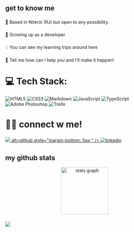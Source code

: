 <h2 align="left">get to know me</h2>

###

<p align="left">📍 Based in Niterói (RJ) but open to any possibility.</p>

###

<p align="left">🌱 Growing up as a developer</p>

###

<p align="left">💡 You can see my learning trips around here</p>

###

<p align="left">💼 Tell me how can I help you and I'll make it happen!</p>

###


# 💻 Tech Stack:
![HTML5](https://img.shields.io/badge/html5-%23E34F26.svg?style=flat-square&logo=html5&logoColor=white) ![CSS3](https://img.shields.io/badge/css3-%231572B6.svg?style=flat-square&logo=css3&logoColor=white) ![Markdown](https://img.shields.io/badge/markdown-%23000000.svg?style=flat-square&logo=markdown&logoColor=white) ![JavaScript](https://img.shields.io/badge/javascript-%23323330.svg?style=flat-square&logo=javascript&logoColor=%23F7DF1E) ![TypeScript](https://img.shields.io/badge/typescript-%23007ACC.svg?style=flat-square&logo=typescript&logoColor=white) ![Adobe Photoshop](https://img.shields.io/badge/adobephotoshop-%2331A8FF.svg?style=flat-square&logo=adobephotoshop&logoColor=white) ![Trello](https://img.shields.io/badge/Trello-%23026AA7.svg?style=flat-square&logo=Trello&logoColor=white)




</div>

###

#  🧙‍♀️  connect w me!

###

<div align="left">
<a href="https://github.com/ThaisPerdomo" target="_blank">
<img src=<svg xmlns="http://www.w3.org/2000/svg" xmlns:xlink="http://www.w3.org/1999/xlink" viewBox="0 0 1024 1024"><path d="M145 96l66 746.6L511.8 928l299.6-85.4L878.7 96H145zm610.9 700.6l-244.1 69.6l-245.2-69.6l-56.7-641.2h603.8l-57.8 641.2z" fill-opacity=".8" fill="currentColor"></path><path d="M209.9 155.4l56.7 641.2l245.2 69.6l244.1-69.6l57.8-641.2H209.9zm530.4 117.9l-4.8 47.2l-1.7 19.5H381.7l8.2 94.2H511v-.2h214.7l-3.2 24.3l-21.2 242.2l-1.7 16.3l-187.7 51.7v.4h-1.7l-188.6-52l-11.3-144.7h91l6.5 73.2l102.4 27.7h.8v-.2l102.4-27.7l11.4-118.5H511.9v.1H305.4l-22.7-253.5L281 249h461l-1.7 24.3z" fill-opacity=".1" fill="currentColor"></path><path d="M281 249l1.7 24.3l22.7 253.5h206.5v-.1h112.9l-11.4 118.5L511 672.9v.2h-.8l-102.4-27.7l-6.5-73.2h-91l11.3 144.7l188.6 52h1.7v-.4l187.7-51.7l1.7-16.3l21.2-242.2l3.2-24.3H511v.2H389.9l-8.2-94.2h352.1l1.7-19.5l4.8-47.2L742 249H511z" fill-opacity=".8" fill="currentColor"></path></svg> alt=github style="margin-bottom: 5px;" />
</a>
  
  <a href="https://linkedin.com/in/thaisperdomo" target="_blank">
<img src=https://img.shields.io/badge/linkedin-%231E77B5.svg?&style=for-the-badge&logo=linkedin&logoColor=white alt=linkedin style="margin-bottom: 5px;" />
</a>  
</div>

###

<h2 align="left">my github stats</h2>


<div align="center">
  <img src="https://github-readme-stats.vercel.app/api?hide_title=false&hide_rank=false&show_icons=true&include_all_commits=true&count_private=true&disable_animations=false&theme=dark&locale=en&hide_border=false&username=ThaisPerdomo" height="150" alt="stats graph"  />


</div>

###

[![](https://visitcount.itsvg.in/api?id=ThaisPerdomo&icon=0&color=0)](https://visitcount.itsvg.in)

